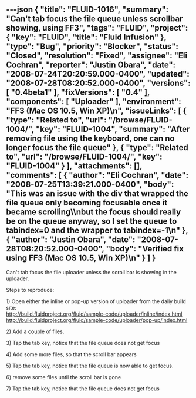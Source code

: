 ---json
{
  "title": "FLUID-1016",
  "summary": "Can't tab focus the file queue unless scrollbar showing, using FF3",
  "tags": "FLUID",
  "project": {
    "key": "FLUID",
    "title": "Fluid Infusion"
  },
  "type": "Bug",
  "priority": "Blocker",
  "status": "Closed",
  "resolution": "Fixed",
  "assignee": "Eli Cochran",
  "reporter": "Justin Obara",
  "date": "2008-07-24T20:20:59.000-0400",
  "updated": "2008-07-28T08:20:52.000-0400",
  "versions": [
    "0.4beta1"
  ],
  "fixVersions": [
    "0.4"
  ],
  "components": [
    "Uploader"
  ],
  "environment": "FF3 (Mac OS 10.5, Win XP)\n",
  "issueLinks": [
    {
      "type": "Related to",
      "url": "/browse/FLUID-1004/",
      "key": "FLUID-1004",
      "summary": "After removing file using the keyboard, one can no longer focus the file queue"
    },
    {
      "type": "Related to",
      "url": "/browse/FLUID-1004/",
      "key": "FLUID-1004"
    }
  ],
  "attachments": [],
  "comments": [
    {
      "author": "Eli Cochran",
      "date": "2008-07-25T13:39:21.000-0400",
      "body": "This was an issue with the div that wrapped the file queue only becoming focusable once it became scrolling\\\nbut the focus should really be on the queue anyway, so I set the queue to tabindex=0 and the wrapper to tabindex=-1\n"
    },
    {
      "author": "Justin Obara",
      "date": "2008-07-28T08:20:52.000-0400",
      "body": "Verified fix using FF3 (Mac OS 10.5, Win XP)\n"
    }
  ]
}
---
Can't tab focus the file uploader unless the scroll bar is showing in the uploader.

Steps to reproduce:

1\)  Open either the inline or pop-up version of uploader from the daily build site:\
<http://build.fluidproject.org/fluid/sample-code/uploader/inline/index.html>\
<http://build.fluidproject.org/fluid/sample-code/uploader/pop-up/index.html>

2\) Add a couple of files.&#x20;

3\) Tap the tab key, notice that the file queue does not get focus

4\) Add some more files, so that the scroll bar appears

5\) Tap the tab key, notice that the file queue is now able to get focus.

6\) remove some files until the scroll bar is gone

7\) Tap the tab key, notice that the file queue does not get focus

        